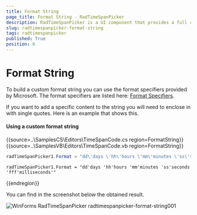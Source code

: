 ```yaml
---
title: Format String
page_title: Format String - RadTimeSpanPicker
description: RadTimeSpanPicker is a UI component that provides a full control over picking a specific time span and duration.
slug: radtimespanpicker-format-string
tags: radtimespanpicker
published: True
position: 6
---
```


# Format String

To build a custom format string you can use the format specifiers provided by Microsoft. The format specifiers are listed here: [Format Specifiers](https://docs.microsoft.com/en-us/dotnet/standard/base-types/custom-timespan-format-strings).

If you want to add a specific content to the string you will need to enclose in with single quotes. Here is an example that shows this.

#### Using a custom format string

{{source=..\SamplesCS\Editors\TimeSpanCode.cs region=FormatString}} 
{{source=..\SamplesVB\Editors\TimeSpanCode.vb region=FormatString}}
````C#
radTimeSpanPicker1.Format = "dd\'days \'hh\'hours \'mm\'minutes \'ss\'seconds \'fff\'milliseconds\'";

````
````VB.NET
radTimeSpanPicker1.Format = "dd'days 'hh'hours 'mm'minutes 'ss'seconds 'fff'milliseconds'"

```` 

{{endregion}} 

You can find in the screenshot below the obtained result.

![WinForms RadTimeSpanPicker radtimespanpicker-format-string001](images/radtimespanpicker-format-string001.png)
